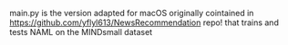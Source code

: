 main.py is the version adapted for macOS originally cointained in https://github.com/yflyl613/NewsRecommendation repo! that trains and tests NAML on the MINDsmall dataset

